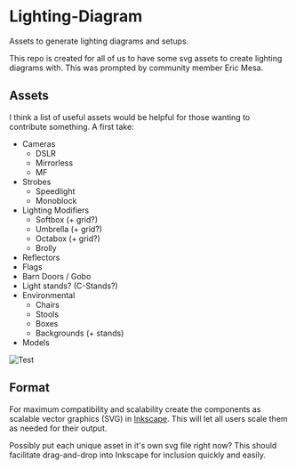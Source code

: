 # Lighting-Diagram
Assets to generate lighting diagrams and setups.

This repo is created for all of us to have some svg assets to create lighting diagrams with.  This was prompted by community member Eric Mesa.

## Assets

I think a list of useful assets would be helpful for those wanting to contribute something.  A first take:

* Cameras
    * DSLR
    * Mirrorless
    * MF
* Strobes
    * Speedlight
    * Monoblock
* Lighting Modifiers
    * Softbox (+ grid?)
    * Umbrella (+ grid?)
    * Octabox (+ grid?)
    * Brolly
* Reflectors
* Flags
* Barn Doors / Gobo
* Light stands? (C-Stands?)
* Environmental
    * Chairs
    * Stools
    * Boxes
    * Backgrounds (+ stands)
* Models

![Test](https://raw.githubusercontent.com/pixlsus/pixls-lighting-diagram/master/combined.svg)

## Format
For maximum compatibility and scalability create the components as scalable vector graphics (SVG) in [Inkscape][]. This will let all users scale them as needed for their output.

[Inkscape]: https://inskscape.org

Possibly put each unique asset in it's own svg file right now?  This should facilitate drag-and-drop into Inkscape for inclusion quickly and easily.
